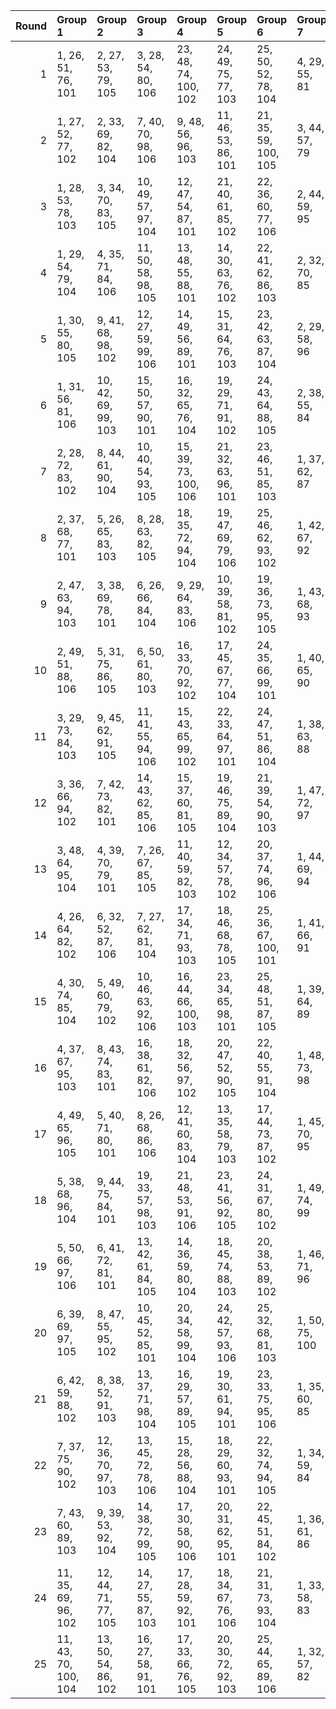 |   Round | Group 1              | Group 2             | Group 3             | Group 4              | Group 5             | Group 6              | Group 7        | Group 8        | Group 9        | Group 10       | Group 11      | Group 12       | Group 13        | Group 14       | Group 15       | Group 16        | Group 17        | Group 18        | Group 19       | Group 20        | Group 21       | Group 22       | Group 23        | Group 24        | Group 25       |
|--------:|:---------------------|:--------------------|:--------------------|:---------------------|:--------------------|:---------------------|:---------------|:---------------|:---------------|:---------------|:--------------|:---------------|:----------------|:---------------|:---------------|:----------------|:----------------|:----------------|:---------------|:----------------|:---------------|:---------------|:----------------|:----------------|:---------------|
|       1 | 1, 26, 51, 76, 101   | 2, 27, 53, 79, 105  | 3, 28, 54, 80, 106  | 23, 48, 74, 100, 102 | 24, 49, 75, 77, 103 | 25, 50, 52, 78, 104  | 4, 29, 55, 81  | 5, 30, 56, 82  | 6, 31, 57, 83  | 7, 32, 58, 84  | 8, 33, 59, 85 | 9, 34, 60, 86  | 10, 35, 61, 87  | 11, 36, 62, 88 | 12, 37, 63, 89 | 13, 38, 64, 90  | 14, 39, 65, 91  | 15, 40, 66, 92  | 16, 41, 67, 93 | 17, 42, 68, 94  | 18, 43, 69, 95 | 19, 44, 70, 96 | 20, 45, 71, 97  | 21, 46, 72, 98  | 22, 47, 73, 99 |
|       2 | 1, 27, 52, 77, 102   | 2, 33, 69, 82, 104  | 7, 40, 70, 98, 106  | 9, 48, 56, 96, 103   | 11, 46, 53, 86, 101 | 21, 35, 59, 100, 105 | 3, 44, 57, 79  | 4, 32, 54, 88  | 5, 29, 63, 90  | 6, 38, 65, 95  | 8, 45, 73, 81 | 10, 31, 71, 78 | 12, 28, 61, 76  | 13, 36, 51, 99 | 14, 26, 74, 92 | 15, 49, 67, 87  | 16, 42, 62, 97  | 17, 37, 72, 91  | 18, 47, 66, 89 | 19, 41, 64, 85  | 20, 39, 60, 84 | 22, 34, 75, 80 | 23, 50, 55, 93  | 24, 30, 68, 83  | 25, 43, 58, 94 |
|       3 | 1, 28, 53, 78, 103   | 3, 34, 70, 83, 105  | 10, 49, 57, 97, 104 | 12, 47, 54, 87, 101  | 21, 40, 61, 85, 102 | 22, 36, 60, 77, 106  | 2, 44, 59, 95  | 4, 45, 58, 80  | 5, 33, 55, 89  | 6, 30, 64, 91  | 7, 39, 66, 96 | 8, 41, 71, 99  | 9, 46, 74, 82   | 11, 32, 72, 79 | 13, 29, 62, 76 | 14, 37, 51, 100 | 15, 26, 75, 93  | 16, 50, 68, 88  | 17, 43, 63, 98 | 18, 38, 73, 92  | 19, 48, 67, 90 | 20, 42, 65, 86 | 23, 35, 52, 81  | 24, 27, 56, 94  | 25, 31, 69, 84 |
|       4 | 1, 29, 54, 79, 104   | 4, 35, 71, 84, 106  | 11, 50, 58, 98, 105 | 13, 48, 55, 88, 101  | 14, 30, 63, 76, 102 | 22, 41, 62, 86, 103  | 2, 32, 70, 85  | 3, 45, 60, 96  | 5, 46, 59, 81  | 6, 34, 56, 90  | 7, 31, 65, 92 | 8, 40, 67, 97  | 9, 42, 72, 100  | 10, 47, 75, 83 | 12, 33, 73, 80 | 15, 38, 51, 77  | 16, 26, 52, 94  | 17, 27, 69, 89  | 18, 44, 64, 99 | 19, 39, 74, 93  | 20, 49, 68, 91 | 21, 43, 66, 87 | 23, 37, 61, 78  | 24, 36, 53, 82  | 25, 28, 57, 95 |
|       5 | 1, 30, 55, 80, 105   | 9, 41, 68, 98, 102  | 12, 27, 59, 99, 106 | 14, 49, 56, 89, 101  | 15, 31, 64, 76, 103 | 23, 42, 63, 87, 104  | 2, 29, 58, 96  | 3, 33, 71, 86  | 4, 46, 61, 97  | 5, 36, 72, 85  | 6, 47, 60, 82 | 7, 35, 57, 91  | 8, 32, 66, 93   | 10, 43, 73, 77 | 11, 48, 52, 84 | 13, 34, 74, 81  | 16, 39, 51, 78  | 17, 26, 53, 95  | 18, 28, 70, 90 | 19, 45, 65, 100 | 20, 40, 75, 94 | 21, 50, 69, 92 | 22, 44, 67, 88  | 24, 38, 62, 79  | 25, 37, 54, 83 |
|       6 | 1, 31, 56, 81, 106   | 10, 42, 69, 99, 103 | 15, 50, 57, 90, 101 | 16, 32, 65, 76, 104  | 19, 29, 71, 91, 102 | 24, 43, 64, 88, 105  | 2, 38, 55, 84  | 3, 30, 59, 97  | 4, 34, 72, 87  | 5, 47, 62, 98  | 6, 37, 73, 86 | 7, 48, 61, 83  | 8, 36, 58, 92   | 9, 33, 67, 94  | 11, 44, 74, 78 | 12, 49, 53, 85  | 13, 28, 60, 100 | 14, 35, 75, 82  | 17, 40, 51, 79 | 18, 26, 54, 96  | 20, 46, 66, 77 | 21, 41, 52, 95 | 22, 27, 70, 93  | 23, 45, 68, 89  | 25, 39, 63, 80 |
|       7 | 2, 28, 72, 83, 102   | 8, 44, 61, 90, 104  | 10, 40, 54, 93, 105 | 15, 39, 73, 100, 106 | 21, 32, 63, 96, 101 | 23, 46, 51, 85, 103  | 1, 37, 62, 87  | 3, 47, 58, 77  | 4, 33, 52, 99  | 5, 27, 74, 95  | 6, 49, 70, 94 | 7, 45, 69, 86  | 9, 36, 65, 79   | 11, 29, 68, 80 | 12, 43, 55, 92 | 13, 30, 67, 89  | 14, 42, 64, 98  | 16, 48, 75, 81  | 17, 50, 56, 84 | 18, 31, 59, 91  | 19, 34, 66, 82 | 20, 41, 57, 88 | 22, 38, 71, 76  | 24, 26, 60, 78  | 25, 35, 53, 97 |
|       8 | 2, 37, 68, 77, 101   | 5, 26, 65, 83, 103  | 8, 28, 63, 82, 105  | 18, 35, 72, 94, 104  | 19, 47, 69, 79, 106 | 25, 46, 62, 93, 102  | 1, 42, 67, 92  | 3, 43, 52, 76  | 4, 27, 51, 90  | 6, 40, 58, 78  | 7, 33, 53, 88 | 9, 38, 57, 80  | 10, 32, 55, 100 | 11, 30, 75, 99 | 12, 50, 74, 91 | 13, 49, 66, 95  | 14, 41, 70, 84  | 15, 45, 59, 98  | 16, 34, 73, 85 | 17, 48, 60, 97  | 20, 44, 54, 81 | 21, 29, 56, 86 | 22, 31, 61, 89  | 23, 36, 64, 96  | 24, 39, 71, 87 |
|       9 | 2, 47, 63, 94, 103   | 3, 38, 69, 78, 101  | 6, 26, 66, 84, 104  | 9, 29, 64, 83, 106   | 10, 39, 58, 81, 102 | 19, 36, 73, 95, 105  | 1, 43, 68, 93  | 4, 44, 53, 76  | 5, 28, 51, 91  | 7, 41, 59, 79  | 8, 34, 54, 89 | 11, 33, 56, 77 | 12, 31, 52, 100 | 13, 27, 75, 92 | 14, 50, 67, 96 | 15, 42, 71, 85  | 16, 46, 60, 99  | 17, 35, 74, 86  | 18, 49, 61, 98 | 20, 48, 70, 80  | 21, 45, 55, 82 | 22, 30, 57, 87 | 23, 32, 62, 90  | 24, 37, 65, 97  | 25, 40, 72, 88 |
|      10 | 2, 49, 51, 88, 106   | 5, 31, 75, 86, 105  | 6, 50, 61, 80, 103  | 16, 33, 70, 92, 102  | 17, 45, 67, 77, 104 | 24, 35, 66, 99, 101  | 1, 40, 65, 90  | 3, 26, 63, 81  | 4, 38, 56, 100 | 7, 36, 55, 78  | 8, 30, 53, 98 | 9, 28, 73, 97  | 10, 48, 72, 89  | 11, 47, 64, 93 | 12, 39, 68, 82 | 13, 43, 57, 96  | 14, 32, 71, 83  | 15, 46, 58, 95  | 18, 42, 52, 79 | 19, 27, 54, 84  | 20, 29, 59, 87 | 21, 34, 62, 94 | 22, 37, 69, 85  | 23, 44, 60, 91  | 25, 41, 74, 76 |
|      11 | 3, 29, 73, 84, 103   | 9, 45, 62, 91, 105  | 11, 41, 55, 94, 106 | 15, 43, 65, 99, 102  | 22, 33, 64, 97, 101 | 24, 47, 51, 86, 104  | 1, 38, 63, 88  | 2, 36, 54, 98  | 4, 48, 59, 78  | 5, 34, 53, 100 | 6, 28, 75, 96 | 7, 50, 71, 95  | 8, 46, 70, 87   | 10, 37, 66, 80 | 12, 30, 69, 81 | 13, 44, 56, 93  | 14, 31, 68, 90  | 16, 40, 74, 77  | 17, 49, 52, 82 | 18, 27, 57, 85  | 19, 32, 60, 92 | 20, 35, 67, 83 | 21, 42, 58, 89  | 23, 39, 72, 76  | 25, 26, 61, 79 |
|      12 | 3, 36, 66, 94, 102   | 7, 42, 73, 82, 101  | 14, 43, 62, 85, 106 | 15, 37, 60, 81, 105  | 19, 46, 75, 89, 104 | 21, 39, 54, 90, 103  | 1, 47, 72, 97  | 2, 34, 61, 91  | 4, 41, 69, 77  | 5, 44, 52, 92  | 6, 27, 67, 98 | 8, 48, 57, 76  | 9, 32, 51, 95   | 10, 26, 70, 88 | 11, 45, 63, 83 | 12, 38, 58, 93  | 13, 33, 68, 87  | 16, 35, 56, 80  | 17, 31, 55, 96 | 18, 30, 71, 100 | 20, 50, 64, 79 | 22, 29, 65, 78 | 23, 40, 53, 99  | 24, 28, 74, 84  | 25, 49, 59, 86 |
|      13 | 3, 48, 64, 95, 104   | 4, 39, 70, 79, 101  | 7, 26, 67, 85, 105  | 11, 40, 59, 82, 103  | 12, 34, 57, 78, 102 | 20, 37, 74, 96, 106  | 1, 44, 69, 94  | 2, 41, 73, 89  | 5, 45, 54, 76  | 6, 29, 51, 92  | 8, 42, 60, 80 | 9, 35, 55, 90  | 10, 30, 65, 84  | 13, 32, 53, 77 | 14, 28, 52, 93 | 15, 27, 68, 97  | 16, 43, 72, 86  | 17, 47, 61, 100 | 18, 36, 75, 87 | 19, 50, 62, 99  | 21, 49, 71, 81 | 22, 46, 56, 83 | 23, 31, 58, 88  | 24, 33, 63, 91  | 25, 38, 66, 98 |
|      14 | 4, 26, 64, 82, 102   | 6, 32, 52, 87, 106  | 7, 27, 62, 81, 104  | 17, 34, 71, 93, 103  | 18, 46, 68, 78, 105 | 25, 36, 67, 100, 101 | 1, 41, 66, 91  | 2, 42, 75, 76  | 3, 50, 51, 89  | 5, 39, 57, 77  | 8, 37, 56, 79 | 9, 31, 54, 99  | 10, 29, 74, 98  | 11, 49, 73, 90 | 12, 48, 65, 94 | 13, 40, 69, 83  | 14, 44, 58, 97  | 15, 33, 72, 84  | 16, 47, 59, 96 | 19, 43, 53, 80  | 20, 28, 55, 85 | 21, 30, 60, 88 | 22, 35, 63, 95  | 23, 38, 70, 86  | 24, 45, 61, 92 |
|      15 | 4, 30, 74, 85, 104   | 5, 49, 60, 79, 102  | 10, 46, 63, 92, 106 | 16, 44, 66, 100, 103 | 23, 34, 65, 98, 101 | 25, 48, 51, 87, 105  | 1, 39, 64, 89  | 2, 26, 62, 80  | 3, 37, 55, 99  | 6, 35, 54, 77  | 7, 29, 52, 97 | 8, 27, 72, 96  | 9, 47, 71, 88   | 11, 38, 67, 81 | 12, 42, 56, 95 | 13, 31, 70, 82  | 14, 45, 57, 94  | 15, 32, 69, 91  | 17, 41, 75, 78 | 18, 50, 53, 83  | 19, 28, 58, 86 | 20, 33, 61, 93 | 21, 36, 68, 84  | 22, 43, 59, 90  | 24, 40, 73, 76 |
|      16 | 4, 37, 67, 95, 103   | 8, 43, 74, 83, 101  | 16, 38, 61, 82, 106 | 18, 32, 56, 97, 102  | 20, 47, 52, 90, 105 | 22, 40, 55, 91, 104  | 1, 48, 73, 98  | 2, 50, 60, 87  | 3, 35, 62, 92  | 5, 42, 70, 78  | 6, 45, 53, 93 | 7, 28, 68, 99  | 9, 49, 58, 76   | 10, 33, 51, 96 | 11, 26, 71, 89 | 12, 46, 64, 84  | 13, 39, 59, 94  | 14, 34, 69, 88  | 15, 44, 63, 86 | 17, 36, 57, 81  | 19, 31, 72, 77 | 21, 27, 65, 80 | 23, 30, 66, 79  | 24, 41, 54, 100 | 25, 29, 75, 85 |
|      17 | 4, 49, 65, 96, 105   | 5, 40, 71, 80, 101  | 8, 26, 68, 86, 106  | 12, 41, 60, 83, 104  | 13, 35, 58, 79, 103 | 17, 44, 73, 87, 102  | 1, 45, 70, 95  | 2, 39, 67, 99  | 3, 42, 74, 90  | 6, 46, 55, 76  | 7, 30, 51, 93 | 9, 43, 61, 81  | 10, 36, 56, 91  | 11, 31, 66, 85 | 14, 33, 54, 78 | 15, 29, 53, 94  | 16, 28, 69, 98  | 18, 48, 62, 77  | 19, 37, 52, 88 | 20, 27, 63, 100 | 21, 38, 75, 97 | 22, 50, 72, 82 | 23, 47, 57, 84  | 24, 32, 59, 89  | 25, 34, 64, 92 |
|      18 | 5, 38, 68, 96, 104   | 9, 44, 75, 84, 101  | 19, 33, 57, 98, 103 | 21, 48, 53, 91, 106  | 23, 41, 56, 92, 105 | 24, 31, 67, 80, 102  | 1, 49, 74, 99  | 2, 30, 52, 86  | 3, 27, 61, 88  | 4, 36, 63, 93  | 6, 43, 71, 79 | 7, 46, 54, 94  | 8, 29, 69, 100  | 10, 50, 59, 76 | 11, 34, 51, 97 | 12, 26, 72, 90  | 13, 47, 65, 85  | 14, 40, 60, 95  | 15, 35, 70, 89 | 16, 45, 64, 87  | 17, 39, 62, 83 | 18, 37, 58, 82 | 20, 32, 73, 78  | 22, 28, 66, 81  | 25, 42, 55, 77 |
|      19 | 5, 50, 66, 97, 106   | 6, 41, 72, 81, 101  | 13, 42, 61, 84, 105 | 14, 36, 59, 80, 104  | 18, 45, 74, 88, 103 | 20, 38, 53, 89, 102  | 1, 46, 71, 96  | 2, 35, 65, 93  | 3, 40, 68, 100 | 4, 43, 75, 91  | 7, 47, 56, 76 | 8, 31, 51, 94  | 9, 26, 69, 87   | 10, 44, 62, 82 | 11, 37, 57, 92 | 12, 32, 67, 86  | 15, 34, 55, 79  | 16, 30, 54, 95  | 17, 29, 70, 99 | 19, 49, 63, 78  | 21, 28, 64, 77 | 22, 39, 52, 98 | 23, 27, 73, 83  | 24, 48, 58, 85  | 25, 33, 60, 90 |
|      20 | 6, 39, 69, 97, 105   | 8, 47, 55, 95, 102  | 10, 45, 52, 85, 101 | 20, 34, 58, 99, 104  | 24, 42, 57, 93, 106 | 25, 32, 68, 81, 103  | 1, 50, 75, 100 | 2, 43, 56, 78  | 3, 31, 53, 87  | 4, 28, 62, 89  | 5, 37, 64, 94 | 7, 44, 72, 80  | 9, 30, 70, 77   | 11, 27, 60, 76 | 12, 35, 51, 98 | 13, 26, 73, 91  | 14, 48, 66, 86  | 15, 41, 61, 96  | 16, 36, 71, 90 | 17, 46, 65, 88  | 18, 40, 63, 84 | 19, 38, 59, 83 | 21, 33, 74, 79  | 22, 49, 54, 92  | 23, 29, 67, 82 |
|      21 | 6, 42, 59, 88, 102   | 8, 38, 52, 91, 103  | 13, 37, 71, 98, 104 | 16, 29, 57, 89, 105  | 19, 30, 61, 94, 101 | 23, 33, 75, 95, 106  | 1, 35, 60, 85  | 2, 31, 74, 97  | 3, 49, 72, 93  | 4, 47, 68, 92  | 5, 43, 67, 84 | 7, 34, 63, 77  | 9, 27, 66, 78   | 10, 41, 53, 90 | 11, 28, 65, 87 | 12, 40, 62, 96  | 14, 46, 73, 79  | 15, 48, 54, 82  | 17, 32, 64, 80 | 18, 39, 55, 86  | 20, 36, 69, 76 | 21, 44, 51, 83 | 22, 26, 58, 100 | 24, 50, 70, 81  | 25, 45, 56, 99 |
|      22 | 7, 37, 75, 90, 102   | 12, 36, 70, 97, 103 | 13, 45, 72, 78, 106 | 15, 28, 56, 88, 104  | 18, 29, 60, 93, 101 | 22, 32, 74, 94, 105  | 1, 34, 59, 84  | 2, 48, 71, 92  | 3, 46, 67, 91  | 4, 42, 66, 83  | 5, 41, 58, 87 | 6, 33, 62, 100 | 8, 50, 65, 77   | 9, 40, 52, 89  | 10, 27, 64, 86 | 11, 39, 61, 95  | 14, 47, 53, 81  | 16, 31, 63, 79  | 17, 38, 54, 85 | 19, 35, 68, 76  | 20, 43, 51, 82 | 21, 26, 57, 99 | 23, 49, 69, 80  | 24, 44, 55, 98  | 25, 30, 73, 96 |
|      23 | 7, 43, 60, 89, 103   | 9, 39, 53, 92, 104  | 14, 38, 72, 99, 105 | 17, 30, 58, 90, 106  | 20, 31, 62, 95, 101 | 22, 45, 51, 84, 102  | 1, 36, 61, 86  | 2, 46, 57, 100 | 3, 32, 75, 98  | 4, 50, 73, 94  | 5, 48, 69, 93 | 6, 44, 68, 85  | 8, 35, 64, 78   | 10, 28, 67, 79 | 11, 42, 54, 91 | 12, 29, 66, 88  | 13, 41, 63, 97  | 15, 47, 74, 80  | 16, 49, 55, 83 | 18, 33, 65, 81  | 19, 40, 56, 87 | 21, 37, 70, 76 | 23, 26, 59, 77  | 24, 34, 52, 96  | 25, 27, 71, 82 |
|      24 | 11, 35, 69, 96, 102  | 12, 44, 71, 77, 105 | 14, 27, 55, 87, 103 | 17, 28, 59, 92, 101  | 18, 34, 67, 76, 106 | 21, 31, 73, 93, 104  | 1, 33, 58, 83  | 2, 45, 66, 90  | 3, 41, 65, 82  | 4, 40, 57, 86  | 5, 32, 61, 99 | 6, 36, 74, 89  | 7, 49, 64, 100  | 8, 39, 75, 88  | 9, 50, 63, 85  | 10, 38, 60, 94  | 13, 46, 52, 80  | 15, 30, 62, 78  | 16, 37, 53, 84 | 19, 42, 51, 81  | 20, 26, 56, 98 | 22, 48, 68, 79 | 23, 43, 54, 97  | 24, 29, 72, 95  | 25, 47, 70, 91 |
|      25 | 11, 43, 70, 100, 104 | 13, 50, 54, 86, 102 | 16, 27, 58, 91, 101 | 17, 33, 66, 76, 105  | 20, 30, 72, 92, 103 | 25, 44, 65, 89, 106  | 1, 32, 57, 82  | 2, 40, 64, 81  | 3, 39, 56, 85  | 4, 31, 60, 98  | 5, 35, 73, 88 | 6, 48, 63, 99  | 7, 38, 74, 87   | 8, 49, 62, 84  | 9, 37, 59, 93  | 10, 34, 68, 95  | 12, 45, 75, 79  | 14, 29, 61, 77  | 15, 36, 52, 83 | 18, 41, 51, 80  | 19, 26, 55, 97 | 21, 47, 67, 78 | 22, 42, 53, 96  | 23, 28, 71, 94  | 24, 46, 69, 90 |